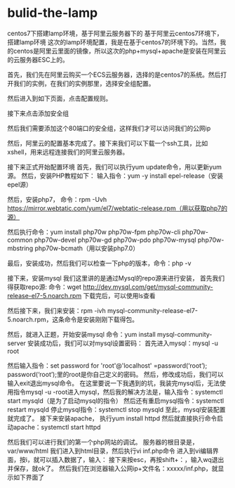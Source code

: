 # bulid-the-lamp
centos7下搭建lamp环境，基于阿里云服务器下的
基于阿里云centos7环境下，搭建lamp环境
这次的lamp环境配置，我是在基于centos7的环境下的。当然，我的centos是阿里云里面的镜像，所以这次的php+mysql+apache是安装在阿里云的云服务器ESC上的。

首先，我们先在阿里云购买一个ECS云服务器，选择的是centos7的系统。然后打开我们的实例，在我们的实例那里，选择安全组配置。
 
然后进入到如下页面，点击配置规则。
 
接下来点击添加安全组
 

然后我们需要添加这个80端口的安全组，这样我们才可以访问我们的公网ip
 
然后，阿里云的配置基本完成了。接下来我们可以下载一个ssh工具，比如xshell，用来远程连接我们的阿里云服务器。
 
接下来正式开始配置环境
首先，我们可以执行yum update命令，用以更新yum源。
然后，安装PHP教程如下：
输入指令：yum -y install epel-release（安装epel源）
 
然后，安装php7，
命令：rpm -Uvh https://mirror.webtatic.com/yum/el7/webtatic-release.rpm（用以获取php7的源）
 
然后执行命令：yum install php70w php70w-fpm php70w-cli php70w-common php70w-devel php70w-gd php70w-pdo php70w-mysql php70w-mbstring php70w-bcmath（用以安装php7.0）
 
最后，安装成功，然后我们可以检查一下php的版本，命令：php -v
 
接下来，安装mysql
我们这里讲的是通过Mysql的repo源来进行安装，
首先我们得获取repo源: 
命令：wget http://dev.mysql.com/get/mysql-community-release-el7-5.noarch.rpm
下载完后，可以使用ls查看
 

然后接下来，我们来安装：rpm -ivh mysql-community-release-el7-5.noarch.rpm，这条命令是安装刚刚下载得包。
 
然后，就进入正题，开始安装mysql
命令：yum install mysql-community-server
安装成功后，我们可以对mysql设置密码：
首先进入mysql：mysql -u root
 
然后输入指令：set password for 'root'@'localhost' =password(‘root’);
password(‘root’);里的root是你自己定义的密码。
然后，修改成功后，我们可以输入exit退出mysql命令。
在这里要说一下我遇到的坑，我装完mysql后，无法使用指令mysql -u -root进入mysql，然后我的解决方法是，输入指令：systemctl start mysqld（是为了启动mysql的指令）
然后还有重启mysql指令：systemctl restart mysqld
停止mysql指令：systemctl stop mysqld
至此，mysql安装配置就完成了。
接下来安装apache，
执行yum install httpd
然后就直接执行命令启动apache：systemctl start httpd
 

然后我们可以进行我们的第一个php网站的调试。
服务器的根目录是，var/www/html
我们进入到html目录，然后执行vi inf.php命令
进入到vi编辑界面，按i，就可以插入数据了，输入：<?php phpinfo(); ?>
接下来按esc，再按shift+：，输入wq退出并保存，就ok了。
然后我们在浏览器输入公网ip+文件名：xxxxx/inf.php，就显示如下界面了
 









